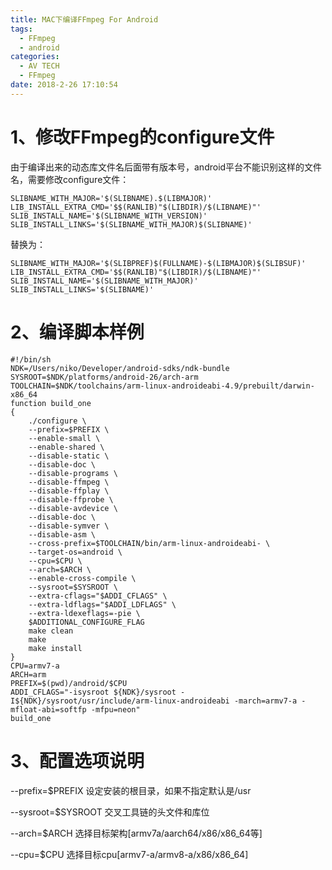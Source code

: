 ```yaml
---
title: MAC下编译FFmpeg For Android
tags:
  - FFmpeg
  - android
categories:
  - AV TECH
  - FFmpeg
date: 2018-2-26 17:10:54
---
```


# 1、修改FFmpeg的configure文件
由于编译出来的动态库文件名后面带有版本号，android平台不能识别这样的文件名，需要修改configure文件：
```
SLIBNAME_WITH_MAJOR='$(SLIBNAME).$(LIBMAJOR)'
LIB_INSTALL_EXTRA_CMD='$$(RANLIB)"$(LIBDIR)/$(LIBNAME)"'
SLIB_INSTALL_NAME='$(SLIBNAME_WITH_VERSION)'
SLIB_INSTALL_LINKS='$(SLIBNAME_WITH_MAJOR)$(SLIBNAME)'
```
替换为：
```
SLIBNAME_WITH_MAJOR='$(SLIBPREF)$(FULLNAME)-$(LIBMAJOR)$(SLIBSUF)'
LIB_INSTALL_EXTRA_CMD='$$(RANLIB)"$(LIBDIR)/$(LIBNAME)"'
SLIB_INSTALL_NAME='$(SLIBNAME_WITH_MAJOR)'
SLIB_INSTALL_LINKS='$(SLIBNAME)'
```

# 2、编译脚本样例
```
#!/bin/sh
NDK=/Users/niko/Developer/android-sdks/ndk-bundle
SYSROOT=$NDK/platforms/android-26/arch-arm
TOOLCHAIN=$NDK/toolchains/arm-linux-androideabi-4.9/prebuilt/darwin-x86_64
function build_one
{
    ./configure \
    --prefix=$PREFIX \
    --enable-small \
    --enable-shared \
    --disable-static \
    --disable-doc \
    --disable-programs \
    --disable-ffmpeg \
    --disable-ffplay \
    --disable-ffprobe \
    --disable-avdevice \
    --disable-doc \
    --disable-symver \
    --disable-asm \
    --cross-prefix=$TOOLCHAIN/bin/arm-linux-androideabi- \
    --target-os=android \
    --cpu=$CPU \
    --arch=$ARCH \
    --enable-cross-compile \
    --sysroot=$SYSROOT \
    --extra-cflags="$ADDI_CFLAGS" \
    --extra-ldflags="$ADDI_LDFLAGS" \
    --extra-ldexeflags=-pie \
    $ADDITIONAL_CONFIGURE_FLAG
    make clean
    make
    make install
}
CPU=armv7-a
ARCH=arm
PREFIX=$(pwd)/android/$CPU
ADDI_CFLAGS="-isysroot ${NDK}/sysroot -I${NDK}/sysroot/usr/include/arm-linux-androideabi -march=armv7-a -mfloat-abi=softfp -mfpu=neon"
build_one
```

# 3、配置选项说明
--prefix=$PREFIX
设定安装的根目录，如果不指定默认是/usr

--sysroot=$SYSROOT
交叉工具链的头文件和库位

--arch=$ARCH
选择目标架构[armv7a/aarch64/x86/x86_64等]

--cpu=$CPU
选择目标cpu[armv7-a/armv8-a/x86/x86_64]
